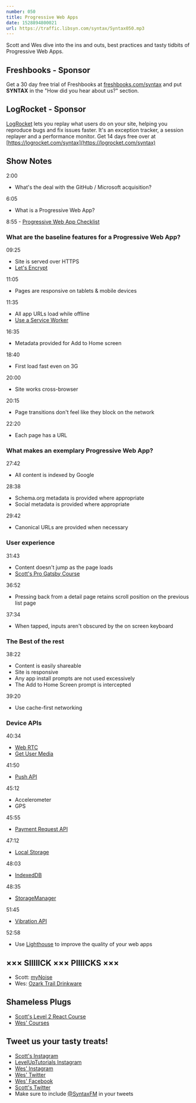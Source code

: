```yaml
---
number: 050
title: Progressive Web Apps
date: 1528894800021
url: https://traffic.libsyn.com/syntax/Syntax050.mp3
---
```


Scott and Wes dive into the ins and outs, best practices and tasty tidbits of Progressive Web Apps.

## Freshbooks - Sponsor

Get a 30 day free trial of Freshbooks at [freshbooks.com/syntax](https://freshbooks.com/syntax) and put **SYNTAX** in the "How did you hear about us?" section.

## LogRocket - Sponsor

[LogRocket](https://logrocket.com/syntax) lets you replay what users do on your site, helping you reproduce bugs and fix issues faster. It's an exception tracker, a session replayer and a performance monitor. Get 14 days free over at [https://logrocket.com/syntax](https://logrocket.com/syntax)

## Show Notes

2:00

* What's the deal with the GitHub / Microsoft acquisition?

6:05

* What is a Progressive Web App?

8:55 - [Progressive Web App Checklist](https://developers.google.com/web/progressive-web-apps/checklist)

### What are the baseline features for a Progressive Web App?

09:25

* Site is served over HTTPS
* [Let's Encrypt](https://letsencrypt.org/)

11:05

* Pages are responsive on tablets & mobile devices

11:35

* All app URLs load while offline
* [Use a Service Worker](https://developers.google.com/web/fundamentals/primers/service-workers/)

16:35

* Metadata provided for Add to Home screen

18:40

* First load fast even on 3G

20:00

* Site works cross-browser

20:15

* Page transitions don't feel like they block on the network

22:20

* Each page has a URL

### What makes an exemplary Progressive Web App?

27:42

* All content is indexed by Google

28:38

* Schema.org metadata is provided where appropriate
* Social metadata is provided where appropriate

29:42

* Canonical URLs are provided when necessary

### User experience 

31:43

* Content doesn't jump as the page loads
* [Scott's Pro Gatsby Course](https://www.leveluptutorials.com/tutorials/pro-gatsby)

36:52

* Pressing back from a detail page retains scroll position on the previous list page

37:34

* When tapped, inputs aren't obscured by the on screen keyboard

### The Best of the rest

38:22

* Content is easily shareable
* Site is responsive
* Any app install prompts are not used excessively
* The Add to Home Screen prompt is intercepted

39:20

* Use cache-first networking

### Device APIs

40:34

* [Web RTC](https://developer.mozilla.org/en-US/docs/Web/API/WebRTC_API)
* [Get User Media](https://developer.mozilla.org/en-US/docs/Web/API/MediaDevices/getUserMedia%20)

41:50

* [Push API](https://developer.mozilla.org/en-US/docs/Web/API/Push_API)

45:12

* Accelerometer
* GPS

45:55

* [Payment Request API](https://developer.mozilla.org/en-US/docs/Web/API/Payment_Request_API)

47:12

* [Local Storage](https://developer.mozilla.org/en-US/docs/Web/API/Storage/LocalStorage)

48:03

* [IndexedDB](https://developer.mozilla.org/en-US/docs/Web/API/IndexedDB_API)

48:35

* [StorageManager](https://developer.mozilla.org/en-US/docs/Web/API/StorageManager)

51:45

* [Vibration API](https://developer.mozilla.org/en-US/docs/Web/API/Vibration_API)

52:58

* Use [Lighthouse](https://developers.google.com/web/tools/lighthouse/) to improve the quality of your web apps

## ××× SIIIIICK ××× PIIIICKS ×××

* Scott: [myNoise](https://mynoise.net/)
* Wes: [Ozark Trail Drinkware](https://www.walmart.com/search/?query=ozark%20trail%20rambler&cat_id=0)

## Shameless Plugs

* [Scott's Level 2 React Course](https://LevelUpTutorials.com/store)
* [Wes' Courses](https://wesbos.com/courses)

## Tweet us your tasty treats!

* [Scott's Instagram](https://www.instagram.com/stolinski/)
* [LevelUpTutorials Instagram](https://www.instagram.com/LevelUpTutorials/)
* [Wes' Instagram](https://www.instagram.com/wesbos/)
* [Wes' Twitter](https://twitter.com/wesbos)
* [Wes' Facebook](https://www.facebook.com/wesbos.developer)
* [Scott's Twitter](https://twitter.com/stolinski)
* Make sure to include [@SyntaxFM](https://twitter.com/SyntaxFM) in your tweets

